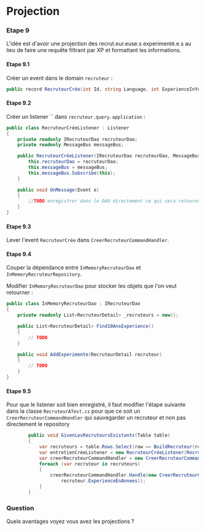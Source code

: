 # Projection

### Etape 9

L'idée est d'avoir une projection des recrut.eur.euse.s experimenté.e.s au lieu de faire une requête filtrant par XP et
formattant les informations.

#### Etape 9.1
Créer un event dans le domain `recruteur` :
```C#
public record RecruteurCrée(int Id, string Language, int ExperienceInYears, string Email) : Event;
```
#### Etape 9.2
Créer un listener `` dans `recruteur.query.application` :

```C#
public class RecruteurCréeListener : Listener
{
    private readonly IRecruteurDao recruteurDao;
    private readonly MessageBus messageBus;

    public RecruteurCréeListener(IRecruteurDao recruteurDao, MessageBus messageBus) {
        this.recruteurDao = recruteurDao;
        this.messageBus = messageBus;
        this.messageBus.Subscribe(this);
    }

    public void OnMessage(Event e)
    {
        //TODO enregistrer dans le DAO directement ce qui sera retourné 
    }
}
```

#### Etape 9.3
Lever l'event `RecruteurCrée` dans `CreerRecruteurCommandHandler`.

#### Etape 9.4
Couper la dépendance entre `InMemoryRecruteurDao` et `InMemoryRecruteurRepository`.

Modifier `InMemoryRecruteurDao` pour stocker les objets que l'on veut retourner :

```C#
public class InMemoryRecruteurDao : IRecruteurDao
{
    private readonly List<RecruteurDetail> _recruteurs = new();

    public List<RecruteurDetail> Find10AnsExperience()
    {
        // TODO
    }

    public void AddExperimente(RecruteurDetail recruteur)
    {
        // TODO
    }
}
```

#### Etape 9.5
Pour que le listener soit bien enregistré, il faut modifier l'étape suivante dans la classe `RecruteurATest.cs` 
pour que ce soit un `CreerRecruteurCommandHandler` qui sauvegarder un recruteur et non pas directement le repository
````C#
        public void GivenLesRecruteursExistants(Table table)
        {
            var recruteurs = table.Rows.Select(row => BuildRecruteur(row));
            var entretienCréeListener = new RecruteurCréeListener(RecruteurDao(), _messageBus);
            var creerRecruteurCommandHandler = new CreerRecruteurCommandHandler(RecruteurRepository(), _messageBus);
            foreach (var recruteur in recruteurs)
            {
                creerRecruteurCommandHandler.Handle(new CreerRecruteurCommand(recruteur.Language, recruteur.Email,
                    recruteur.ExperienceEnAnnees));
            }
        }
````

### Question

Quels avantages voyez vous avez les projections ?
